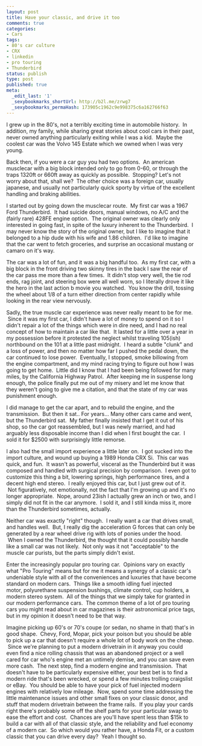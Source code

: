 ```yaml
---
layout: post
title: Have your classic, and drive it too
comments: true
categories:
- Cars
tags:
- 80's car culture
- CRX
- linkedin
- pro touring
- Thunderbird
status: publish
type: post
published: true
meta:
  _edit_last: '1'
  _sexybookmarks_shortUrl: http://b2l.me/zrwg7
  _sexybookmarks_permaHash: 173905c1962c9e998375c6a162766f63
---
```

I grew up in the 80's, not a terribly exciting time in automobile history.  In addition, my family, while sharing great stories about cool cars in their past, never owned anything particularly exiting while I was a kid.  Maybe the coolest car was the Volvo 145 Estate which we owned when I was very young.

Back then, if you were a car guy you had two options.  An american musclecar with a big block intended only to go from 0-60, or through the traps 1320ft or 660ft away as quickly as possible.  Stopping? Let's not worry about that, shall we?  The other choice was a foreign car, usually japanese, and usually not particularly quick sporty by virtue of the excellent handling and braking abilities.

I started out by going down the musclecar route.  My first car was a 1967 Ford Thunderbird.  It had suicide doors, manual windows, no A/C and the (fairly rare) 428FE engine option.  The original owner was clearly only interested in going fast, in spite of the luxury inherent to the Thunderbird.  I may never know the story of the original owner, but I like to imagine that it belonged to a hip dude with his wife and 1.86 children.  I'd like to imagine that the car went to fetch groceries, and surprise an occasional mustang or camaro on it's way.

The car was a lot of fun, and it was a big handful too.  As my first car, with a big block in the front driving two skinny tires in the back I saw the rear of the car pass me more than a few times.  It didn't stop very well, the tie rod ends, rag joint, and steering box were all well worn, so I literally drove it like the hero in the last action b movie you watched.  You know the drill, tossing the wheel about 1/8 of a turn either direction from center rapidly while looking in the rear view nervously.

Sadly, the true muscle car experience was never really meant to be for me.  Since it was my first car, I didn't have a lot of money to spend on it so I didn't repair a lot of the things which were in dire need, and I had no real concept of how to maintain a car like that.  It lasted for a little over a year in my possession before it protested the neglect whilst traveling 105(ish) northbound on the 101 at a little past midnight.  I heard a subtle "clunk" and a loss of power, and then no matter how far I pushed the pedal down, the car continued to lose power.  Eventually, I stopped, smoke billowing from the engine compartment, and my mind racing trying to figure out how I was going to get home.  Little did I know that I had been being followed for many miles, by the California Highway Patrol.  After keeping me in suspense long enough, the police finally put me out of my misery and let me know that they weren't going to give me a citation, and that the state of my car was punishment enough.

I did manage to get the car apart, and to rebuild the engine, and the transmission.  But then it sat.. For years... Many other cars came and went, but the Thunderbird sat.  My father finally insisted that I get it out of his shop, so the car got reassembled, but I was newly married, and had arguably less disposable income than I did when I first bought the car.  I sold it for $2500 with surprisingly little remorse.

I also had the small import experience a little later on.  I got sucked into the import culture, and wound up buying a 1989 Honda CRX Si.  This car was quick, and fun.  It wasn't as powerful, visceral as the Thunderbird but it was composed and handled with surgical precision by comparison.  I even got to customize this thing a bit, lowering springs, high performance tires, and a decent high end stereo.  I really enjoyed this car, but I just grew out of it.  Not figuratively, not emotionally, not the fact that I'm growing up and it's no longer appropriate.  Nope, around 23ish I actually grew an inch or two, and I simply did not fit in the car anymore.  I sold it, and I still kinda miss it, more than the Thunderbird sometimes, actually.

Neither car was exactly "right" though.  I really want a car that drives small, and handles well.  But, I really dig the acceleration G forces that can only be generated by a rear wheel drive rig with lots of ponies under the hood.  When I owned the Thunderbird, the thought that it could possibly handle like a small car was not likely.  Not only was it not "acceptable" to the muscle car purists, but the parts simply didn't exist.

Enter the increasingly popular pro touring car.  Opinions vary on exactly what "Pro Touring" means but for me it means a synergy of a classic car's undeniable style with all of the conveniences and luxuries that have become standard on modern cars.  Things like a smooth idling fuel injected motor, polyurethane suspension bushings, climate control, cup holders, a modern stereo system.  All of the things that we simply take for granted in our modern performance cars.  The common theme of a lot of pro touring cars you might read about in car magazines is their astronomical price tags, but in my opinion it doesn't need to be that way.

Imagine picking up 60's or 70's coupe (or sedan, no shame in that) that's in good shape.  Chevy, Ford, Mopar, pick your poison but you should be able to pick up a car that doesn't require a whole lot of body work on the cheap.  Since we're planning to put a modern drivetrain in it anyway you could even find a nice rolling chassis that was an abandoned project or a well cared for car who's engine met an untimely demise, and you can save even more cash.  The next step, find a modern engine and transmission.  That doesn't have to be particularly expensive either, your best bet is to find a modern ride that's been wrecked, or spend a few minutes trolling craigslist or eBay.  You should be able to have your pick of fuel injected modern engines with relatively low mileage.  Now, spend some time addressing the little maintenance issues and other small fixes on your classic donor, and stuff that modern drivetrain between the frame rails.  If you play your cards right there's probably some off the shelf parts for your particular swap to ease the effort and cost.  Chances are you'll have spent less than $15k to build a car with all of that classic style, and the reliability and fuel economy of a modern car.  So which would you rather have, a Honda Fit, or a custom classic that you can drive every day?  Yeah I thought so.
